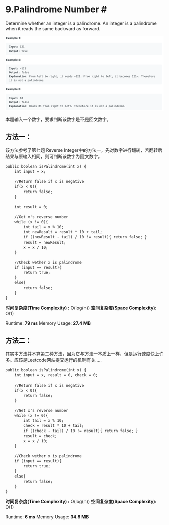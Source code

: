 # 9.Palindrome Number \#

Determine whether an integer is a palindrome. An integer is a palindrome when it reads the same backward as forward.

![](.gitbook/assets/ying-mu-kuai-zhao-20190623-xia-wu-9.27.58.png)

本题输入一个数字，要求判断该数字是不是回文数字。

## 方法一：

该方法参考了第七题 Reverse Integer中的方法一，先对数字进行翻转，若翻转后结果与原输入相同，则可判断该数字为回文数字。

```text
public boolean isPalindrome(int x) {
    int input = x;
    
    //Return false if x is negative
    if(x < 0){
        return false;
    }
        
    int result = 0;

    //Get x's reverse number
    while (x != 0){
        int tail = x % 10;
        int newResult = result * 10 + tail;
        if ((newResult - tail) / 10 != result){ return false; }
        result = newResult;
        x = x / 10;
    }
        
    //Check wether x is palindrome
    if (input == result){
        return true;
    }
    else{
        return false;
    }
}
```

**时间复杂度\(Time Complexity\) :** O\(log\(n\)\)          **空间复杂度\(Space Complexity\):** O\(1\)

Runtime: **79 ms**                                                  Memory Usage: **27.4 MB**

## 方法二：

其实本方法并不算第二种方法，因为它与方法一本质上一样，但是运行速度快上许多。应该是Leetcode网站提交运行的机制有关.....

```text
public boolean isPalindrome(int x) {
    int input = x, result = 0, check = 0;
    
    //Return false if x is negative    
    if(x < 0){
        return false;
    }

    //Get x's reverse number
    while (x != 0){
        int tail = x % 10;
        check = result * 10 + tail;
        if ((check - tail) / 10 != result){ return false; }
        result = check;
        x = x / 10;
    }
        
    //Check wether x is palindrome
    if (input == result){
        return true;
    }
    else{
        return false;
    }        
}
```

**时间复杂度\(Time Complexity\) :** O\(log\(n\)\)          **空间复杂度\(Space Complexity\):** O\(1\)

Runtime: **6 ms**                                                  Memory Usage: **34.8 MB**

